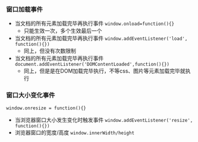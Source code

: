 ### 窗口加载事件
- 当文档的所有元素加载完毕再执行事件
  `window.onload=function(){}`
  - 只能生效一次，多个生效最后一个
- 当文档的所有元素加载完毕再执行事件
  `window.addEventListener('load', function(){})`
  - 同上，但没有次数限制
- 当文档的所有元素加载完毕再执行事件
  `document.addEventListener('DOMContentLoaded',function(){})`
  - 同上，但是是在DOM加载完毕执行，不等css、图片等元素加载完毕就执行
### 窗口大小变化事件
`window.onresize = function(){}`
- 当浏览器窗口大小发生变化时触发事件
  `window.addEventListener('resize', function(){})`
- 浏览器窗口的宽度/高度
  `window.innerWidth/height`
